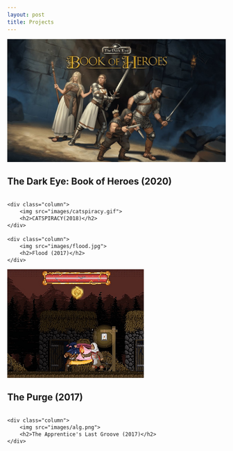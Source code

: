 ```yaml
---
layout: post
title: Projects
---
```


<div class="row">
	<div class="column">
		<img src="images/BoH.jpg">
		<h2>The Dark Eye: Book of Heroes (2020)</h2>
	</div>

	<div class="column">
		<img src="images/catspiracy.gif">
		<h2>CATSPIRACY(2018)</h2>
	</div>

	<div class="column">
		<img src="images/flood.jpg">
		<h2>Flood (2017)</h2>
	</div>
</div>

<div class="row">
	<div class="column">
		<img src="images/purge.png">
		<h2>The Purge (2017)</h2>
	</div>

	<div class="column">
		<img src="images/alg.png">
		<h2>The Apprentice's Last Groove (2017)</h2>
	</div>
</div>